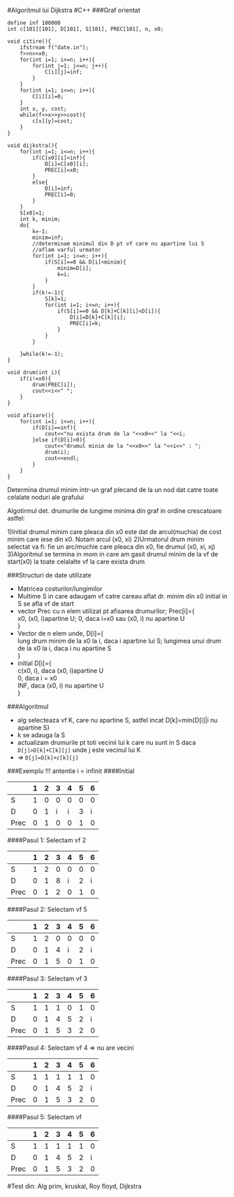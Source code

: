 #Algoritmul lui Dijkstra
#C++
###Graf orientat

```
define inf 100000
int c[101][101], D[101], S[101], PREC[101], n, x0;

void citire(){
	ifstream f("date.in");
	f>>n>>x0;
	for(int i=1; i<=n; i++){
		for(int j=1; j<=n; j++){
			C[i][j]=inf;
		}
	}
	for(int i=1; i<=n; i++){
		C[i][i]=0;
	}
	int x, y, cost;
	while(f>>x>>y>>cost){
		c[x][y]=cost;
	}
}

void dijkstra(){
	for(int i=1; i<=n; i++){
		if(C[x0][i]<inf){
			D[i]=C[x0][i];
			PREC[i]=x0;
		}
		else{
			D[i]=inf;
			PREC[i]=0;
		}
	}
	S[x0]=1;
	int k, minim;
	do{
		k=-1;
		minim=inf;
		//determinam minimul din D pt vf care nu apartine lui S
		//aflam varful urmator
		for(int i=1; i<=n; i++){
			if(S[i]==0 && D[i]<minim){
				minim=D[i];
				k=i;
			}
		}
		if(k!=-1){
			S[k]=1;
			for(int i=1; i<=n; i++){
				if(S[i]==0 && D[k]+C[k][i]<D[i]){
					D[i]=D[k]+C[k][i];
					PREC[i]=k;
				}
			}
		}

	}while(k!=-1);
}

void drum(int i){
	if(i!=x0){
		drum(PREC[i]);
		cout<<i<<" ";
	}
}

void afisare(){
	for(int i=1; i<=n; i++){
		if(D[i]==inf){
			cout<<"nu exista drum de la "<<x0<<" la "<<i;
		}else if(D[i]>0){
			cout<<"drumul minim de la "<<x0<<" la "<<i<<" : ";
			drum(i);
			cout<<endl;
		}
	}
}
```
Determina drumul minim intr-un graf plecand de la un nod dat catre toate celalate noduri ale grafului

Algotirmul det. drumurile de lungime minima din graf in ordine crescatoare astfel:

1)Initial drumul minim care pleaca din x0 este dat de arcul(muchia) de cost minim care iese din x0. Notam arcul (x0, xi)
2)Urmatorul drum minim selectat va fi: fie un arc/muchie care pleaca din x0, fie drumul (x0, xi, xj)
3)Algoritmul se termina in mom in care am gasit drumul minim de la vf de start(x0) la toate celalalte vf la care exista drum

###Structuri de date utilizate

- Matricea costurilor/lungimilor
- Multime S in care adaugam vf catre careau aflat dr. minim din x0
initial in S se afla vf de start
- vector Prec cu n elem utilizat pt afisarea drumurilor; Prec[i]={<br>
	x0, (x0, i)apartine U;
	0, daca i=x0 sau (x0, i) nu apartine U
<br>}
- Vector de n elem unde, D[i]={<br>lung drum minim de la x0 la i, daca i apartine lui S;
								lungimea unui drum de la x0 la i, daca i nu apartine S<br>}
- initial D[i]={<br>c(x0, i), daca (x0, i)apartine U<br>0, daca i = x0 <br> INF, daca (x0, i) nu apartine U <br>}

###Algoritmul

- alg selecteaza vf K, care nu apartine S, astfel incat D[k]=min{D[i]|i nu apartine S}
- k se adauga la S
- actualizam drumurile pt toti vecinii lui k care nu sunt in S daca ```D[j]>D[k]+C[k][j]``` unde j este vecinul lui K
- => ```D[j]=D[k]+c[k][j]```

###Exemplu
!!! antentie
i = infinit
####Initial

||1|2|3|4|5|6|
|----|-|-|-|-|-|-|
|S   |1|0|0|0|0|0|
|D   |0|1|i|i|3|i|
|Prec|0|1|0|0|1|0|

####Pasul 1: Selectam vf 2

||1|2|3|4|5|6|
|----|-|-|-|-|-|-|
|S   |1|2|0|0|0|0|
|D   |0|1|8|i|2|i|
|Prec|0|1|2|0|1|0|

####Pasul 2: Selectam vf 5

||1|2|3|4|5|6|
|----|-|-|-|-|-|-|
|S   |1|2|0|0|0|0|
|D   |0|1|4|i|2|i|
|Prec|0|1|5|0|1|0|

####Pasul 3: Selectam vf 3

||1|2|3|4|5|6|
|----|-|-|-|-|-|-|
|S   |1|1|1|0|1|0|
|D   |0|1|4|5|2|i|
|Prec|0|1|5|3|2|0|

####Pasul 4: Selectam vf 4 => nu are vecini

||1|2|3|4|5|6|
|----|-|-|-|-|-|-|
|S   |1|1|1|1|1|0|
|D   |0|1|4|5|2|i|
|Prec|0|1|5|3|2|0|

####Pasul 5: Selectam vf 

||1|2|3|4|5|6|
|----|-|-|-|-|-|-|
|S   |1|1|1|1|1|0|
|D   |0|1|4|5|2|i|
|Prec|0|1|5|3|2|0|

#Test din:  Alg prim, kruskal, Roy floyd, Dijkstra